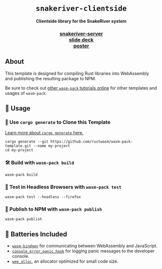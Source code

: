 <div align="center">

  <h1><code>snakeriver-clientside</code></h1>

  <strong>Clientside library for the SnakeRiver system</strong>

  <h3>
    <a href="https://rustwasm.github.io/docs/wasm-pack/tutorials/npm-browser-packages/index.html">snakeriver-server</a>
  <br>
  <a href="https://rustwasm.github.io/docs/wasm-pack/tutorials/npm-browser-packages/index.html">slide deck</a>
  <br>
  <a href="https://rustwasm.github.io/docs/wasm-pack/tutorials/npm-browser-packages/index.html">poster</a>
  </h3>
</div>

## About

This template is designed for compiling Rust libraries into WebAssembly and
publishing the resulting package to NPM.



Be sure to check out [other `wasm-pack` tutorials online][tutorials] for other
templates and usages of `wasm-pack`.

[tutorials]: https://rustwasm.github.io/docs/wasm-pack/tutorials/index.html
[template-docs]: https://rustwasm.github.io/docs/wasm-pack/tutorials/npm-browser-packages/index.html

## 🚴 Usage

### 🐑 Use `cargo generate` to Clone this Template

[Learn more about `cargo generate` here.](https://github.com/ashleygwilliams/cargo-generate)

```
cargo generate --git https://github.com/rustwasm/wasm-pack-template.git --name my-project
cd my-project
```

### 🛠️ Build with `wasm-pack build`

```
wasm-pack build
```

### 🔬 Test in Headless Browsers with `wasm-pack test`

```
wasm-pack test --headless --firefox
```

### 🎁 Publish to NPM with `wasm-pack publish`

```
wasm-pack publish
```

## 🔋 Batteries Included

* [`wasm-bindgen`](https://github.com/rustwasm/wasm-bindgen) for communicating
  between WebAssembly and JavaScript.
* [`console_error_panic_hook`](https://github.com/rustwasm/console_error_panic_hook)
  for logging panic messages to the developer console.
* [`wee_alloc`](https://github.com/rustwasm/wee_alloc), an allocator optimized
  for small code size.
